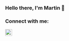 ### Hello there, I'm Martin 👋

### Connect with me:
<a href="https://www.instagram.com/martin.dbx/"  target="_blank"> <img align="left" alt="martin.dbx | Instagram" width="22px" src="https://cdn.jsdelivr.net/npm/simple-icons@v3/icons/instagram.svg" /> <a />

<!--
**MartinDbx/MartinDbx** is a ✨ _special_ ✨ repository because its `README.md` (this file) appears on your GitHub profile.

Here are some ideas to get you started:

- 🔭 I’m currently working on ...
- 🌱 I’m currently learning ...
- 👯 I’m looking to collaborate on ...
- 🤔 I’m looking for help with ...
- 💬 Ask me about ...
- 📫 How to reach me: ...
- 😄 Pronouns: ...
- ⚡ Fun fact: ...
-->

